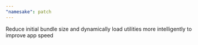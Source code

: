 ```yaml
---
"namesake": patch
---
```


Reduce initial bundle size and dynamically load utilities more intelligently to improve app speed
